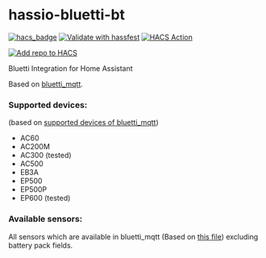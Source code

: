 # hassio-bluetti-bt
[![hacs_badge](https://img.shields.io/badge/HACS-Custom-41BDF5.svg)](https://github.com/hacs/integration)
[![Validate with hassfest](https://github.com/Patrick762/hassio-bluetti-bt/actions/workflows/hassfest_validation.yml/badge.svg)](https://github.com/Patrick762/hassio-bluetti-bt/actions/workflows/hassfest_validation.yml)
[![HACS Action](https://github.com/Patrick762/hassio-bluetti-bt/actions/workflows/HACS.yml/badge.svg)](https://github.com/Patrick762/hassio-bluetti-bt/actions/workflows/HACS.yml)

[![Add repo to HACS](https://my.home-assistant.io/badges/hacs_repository.svg)](https://my.home-assistant.io/redirect/hacs_repository/?repository=hassio-bluetti-bt&owner=Patrick762)

Bluetti Integration for Home Assistant

Based on [bluetti_mqtt](https://github.com/warhammerkid/bluetti_mqtt).

### Supported devices:
(based on [supported devices of bluetti_mqtt](https://github.com/warhammerkid/bluetti_mqtt/tree/main/bluetti_mqtt/core/devices))

- AC60
- AC200M
- AC300 (tested)
- AC500
- EB3A
- EP500
- EP500P
- EP600 (tested)

### Available sensors:
All sensors which are available in bluetti_mqtt (Based on [this file](https://github.com/warhammerkid/bluetti_mqtt/blob/main/bluetti_mqtt/mqtt_client.py))
excluding battery pack fields.
